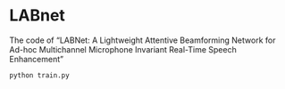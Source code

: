 # LABnet
The code of  “LABNet: A Lightweight Attentive Beamforming Network for Ad-hoc Multichannel Microphone Invariant Real-Time Speech Enhancement”


`python train.py`


